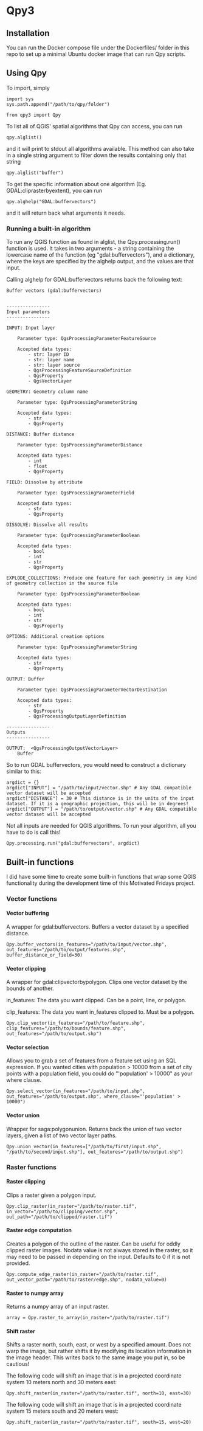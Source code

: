 # Qpy3


## Installation 

You can run the Docker compose file under the Dockerfiles/ folder in this repo to set up a minimal Ubuntu docker image that can run Qpy scripts. 


## Using Qpy 


To import, simply 

    import sys 
	sys.path.append("/path/to/qpy/folder")
	
	from qpy3 import Qpy 


To list all of QGIS' spatial algorithms that Qpy can access, you can run 


    qpy.alglist() 
	
	
and it will print to stdout all algorithms available. This method can also take in a single string argument to filter down the results containing only that string 


    qpy.alglist("buffer")
	

To get the specific information about one algorithm (Eg. GDAL:cliprasterbyextent), you can run 


    qpy.alghelp("GDAL:buffervectors") 
	
and it will return back what arguments it needs.

### Running a built-in algorithm 

To run any QGIS function as found in alglist, the Qpy.processing.run() function is used. It takes in two arguments - a string containing the lowercase name of the function (eg "gdal:buffervectors"), and a dictionary, where the keys are specified by the alghelp output, and the values are that input. 

Calling alghelp for GDAL:buffervectors returns back the following text:

    Buffer vectors (gdal:buffervectors)
    
    
    ----------------
    Input parameters
    ----------------
    
    INPUT: Input layer
    
    	Parameter type:	QgsProcessingParameterFeatureSource
    
    	Accepted data types:
    		- str: layer ID
    		- str: layer name
    		- str: layer source
    		- QgsProcessingFeatureSourceDefinition
    		- QgsProperty
    		- QgsVectorLayer
		
    GEOMETRY: Geometry column name

        Parameter type:	QgsProcessingParameterString

        Accepted data types:
            - str
            - QgsProperty

    DISTANCE: Buffer distance

        Parameter type:	QgsProcessingParameterDistance

        Accepted data types:
            - int
            - float
            - QgsProperty

    FIELD: Dissolve by attribute

        Parameter type:	QgsProcessingParameterField

        Accepted data types:
            - str
            - QgsProperty

    DISSOLVE: Dissolve all results

        Parameter type:	QgsProcessingParameterBoolean

        Accepted data types:
            - bool
            - int
            - str
            - QgsProperty

    EXPLODE_COLLECTIONS: Produce one feature for each geometry in any kind of geometry collection in the source file

        Parameter type:	QgsProcessingParameterBoolean

        Accepted data types:
            - bool
            - int
            - str
            - QgsProperty

    OPTIONS: Additional creation options

        Parameter type:	QgsProcessingParameterString

        Accepted data types:
            - str
            - QgsProperty

    OUTPUT: Buffer

        Parameter type:	QgsProcessingParameterVectorDestination

        Accepted data types:
            - str
            - QgsProperty
            - QgsProcessingOutputLayerDefinition

    ----------------
    Outputs
    ----------------

    OUTPUT:  <QgsProcessingOutputVectorLayer>
        Buffer
        
So to run GDAL buffervectors, you would need to construct a dictionary similar to this: 


    argdict = {}
    argdict["INPUT"] = "/path/to/input/vector.shp" # Any GDAL compatible vector dataset will be accepted 
    argdict["DISTANCE"] = 30 # This distance is in the units of the input dataset. If it is a geographic projection, this will be in degrees! 
    argdict["OUTPUT"] = "/path/to/output/vector.shp" # Any GDAL compatible vector dataset will be accepted 
    
    
Not all inputs are needed for QGIS algorithms. To run your algorithm, all you have to do is call this!

    Qpy.processing.run("gdal:buffervectors", argdict) 
    
    
    
## Built-in functions 

I did have some time to create some built-in functions that wrap some QGIS functionality during the development time of this Motivated Fridays project. 

### Vector functions
#### Vector buffering 

A wrapper for gdal:buffervectors. Buffers a vector dataset by a specified distance.

    Qpy.buffer_vectors(in_features="/path/to/input/vector.shp", out_features="/path/to/output/features.shp", buffer_distance_or_field=30)

#### Vector clipping

A wrapper for gdal:clipvectorbypolygon. Clips one vector dataset by the bounds of another.

in_features: The data you want clipped. Can be a point, line, or polygon.

clip_features: The data you want in_features clipped to. Must be a polygon.

    Qpy.clip_vector(in_features="/path/to/feature.shp", clip_features="/path/to/bounds/feature.shp", out_features="/path/to/output.shp")

#### Vector selection 

Allows you to grab a set of features from a feature set using an SQL expression. If you wanted cities with population > 10000 from a set of city points with a population field, you could do "'population' > 10000" as your where clause.

    Qpy.select_vector(in_features="/path/to/input.shp", out_features="/path/to/output.shp", where_clause="'population' > 10000")

#### Vector union 

Wrapper for saga:polygonunion. Returns back the union of two vector layers, given a list of two vector layer paths.

    Qpy.union_vector(in_features=["/path/to/first/input.shp", "/path/to/second/input.shp"], out_features="/path/to/output.shp")



### Raster functions 
#### Raster clipping 

Clips a raster given a polygon input. 

    Qpy.clip_raster(in_raster="/path/to/raster.tif", in_vector="/path/to/clipping/vector.shp", out_path="/path/to/clipped/raster.tif") 

#### Raster edge computation 

Creates a polygon of the outline of the raster. Can be useful for oddly clipped raster images. Nodata value is not always stored in the raster, so it may need to be passed in depending on the input. Defaults to 0 if it is not provided.

    Qpy.compute_edge_raster(in_raster="/path/to/raster.tif", out_vector_path="/path/to/raster/edge.shp", nodata_value=0)

#### Raster to numpy array 

Returns a numpy array of an input raster. 

    array = Qpy.raster_to_array(in_raster="/path/to/raster.tif")


#### Shift raster 

Shifts a raster north, south, east, or west by a specified amount. Does not warp the image, but rather shifts it by modifying its location information in the image header. This writes back to the same image you put in, so be cautious!

The following code will shift an image that is in a projected coordinate system 10 meters north and 30 meters east:

    Qpy.shift_raster(in_raster="/path/to/raster.tif", north=10, east=30)

The following code will shift an image that is in a projected coordinate system 15 meters south and 20 meters west:

    Qpy.shift_raster(in_raster="/path/to/raster.tif", south=15, west=20)
